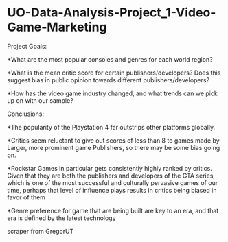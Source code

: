 # UO-Data-Analysis-Project_1-Video-Game-Marketing

Project Goals:

*What are the most popular consoles and genres for each world region?

*What is the mean critic score for certain publishers/developers? Does this suggest bias in public opinion towards different publishers/developers?

*How has the video game industry changed, and what trends can we pick up on with our sample?


Conclusions:

*The popularity of the Playstation 4 far outstrips other platforms globally.

*Critics seem reluctant to give out scores of less than 8 to games made by Larger, more prominent game Publishers, so there may be some bias going on. 

*Rockstar Games in particular gets consistently highly ranked by critics. Given that they are both the publishers and developers of the GTA series, which is one of the most successful and culturally pervasive games of our time, perhaps that level of influence plays results in critics being biased in favor of them

*Genre preference for game that are being built are key to an era, and that era is defined by the latest technology

scraper from GregorUT

